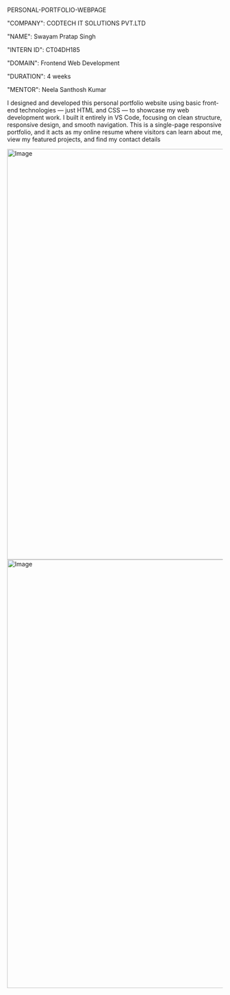 PERSONAL-PORTFOLIO-WEBPAGE

"COMPANY": CODTECH IT SOLUTIONS PVT.LTD

"NAME": Swayam Pratap Singh

"INTERN ID": CT04DH185

"DOMAIN": Frontend Web Development

"DURATION": 4 weeks

"MENTOR": Neela Santhosh Kumar

I designed and developed this personal portfolio website using basic front-end technologies — just HTML and CSS — to showcase my web development work. I built it entirely in VS Code, focusing on clean structure, responsive design, and smooth navigation.
This is a single-page responsive portfolio, and it acts as my online resume where visitors can learn about me, view my featured projects, and find my contact details

<img width="1883" height="958" alt="Image" src="https://github.com/user-attachments/assets/28d17e96-63ee-41fe-a752-091b18d2bde3" />
<img width="1898" height="1000" alt="Image" src="https://github.com/user-attachments/assets/aa1db8bd-ab33-4b18-bf38-61476099e459" />

